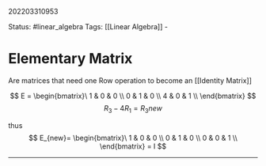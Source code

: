 202203310953

Status: #linear_algebra 
Tags: [[Linear Algebra]] - 

# Elementary Matrix

Are matrices that need one Row operation to become an [[Identity Matrix]]

$$
E = \begin{bmatrix}\
	1 & 0 & 0 \\
	0 & 1 & 0 \\
	4 & 0 & 1 \\
\end{bmatrix}
$$
$$
R_{3} -4R_{1}= R_3new 
$$

thus
$$
E_{new}= \begin{bmatrix}\
	1 & 0 & 0 \\
	0 & 1 & 0 \\
	0 & 0 & 1 \\
\end{bmatrix} = I
$$


---